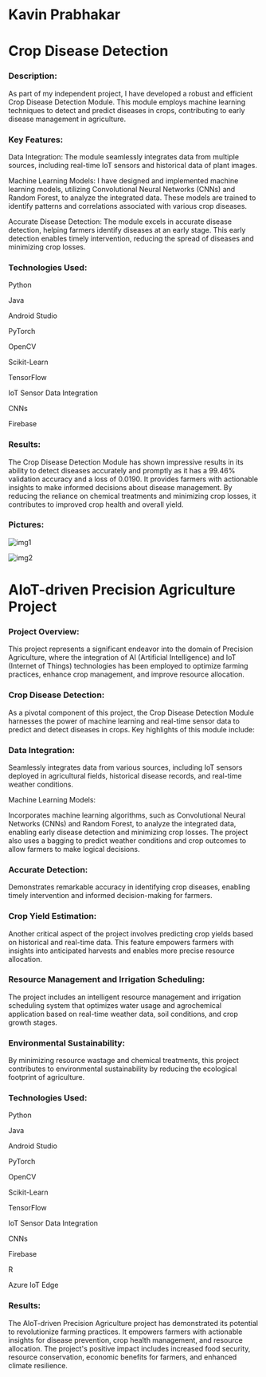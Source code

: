 # Kavin Prabhakar

# Crop Disease Detection
### Description:
  
As part of my independent project, I have developed a robust and efficient Crop Disease Detection Module. This module employs machine learning techniques to detect and predict diseases in crops, contributing to early disease management in agriculture.

### Key Features:
  
Data Integration: The module seamlessly integrates data from multiple sources, including real-time IoT sensors and historical data of plant images.

Machine Learning Models: I have designed and implemented machine learning models, utilizing Convolutional Neural Networks (CNNs) and Random Forest, to analyze the integrated data. These models are trained to identify patterns and correlations associated with various crop diseases.

Accurate Disease Detection: The module excels in accurate disease detection, helping farmers identify diseases at an early stage. This early detection enables timely intervention, reducing the spread of diseases and minimizing crop losses.

### Technologies Used:
   
Python

Java

Android Studio

PyTorch

OpenCV

Scikit-Learn

TensorFlow

IoT Sensor Data Integration

CNNs

Firebase

### Results:
  
The Crop Disease Detection Module has shown impressive results in its ability to detect diseases accurately and promptly as it has a 99.46% validation accuracy and a loss of 0.0190. It provides farmers with actionable insights to make informed decisions about disease management. By reducing the reliance on chemical treatments and minimizing crop losses, it contributes to improved crop health and overall yield.

### Pictures:

![img1](assets/img1.jpg)

![img2](assets/img2.jpg)

# AIoT-driven Precision Agriculture Project
### Project Overview:
  
This project represents a significant endeavor into the domain of Precision Agriculture, where the integration of AI (Artificial Intelligence) and IoT (Internet of Things) technologies has been employed to optimize farming practices, enhance crop management, and improve resource allocation.

### Crop Disease Detection:

As a pivotal component of this project, the Crop Disease Detection Module harnesses the power of machine learning and real-time sensor data to predict and detect diseases in crops. Key highlights of this module include:

### Data Integration: 

Seamlessly integrates data from various sources, including IoT sensors deployed in agricultural fields, historical disease records, and real-time weather conditions.

Machine Learning Models: 

Incorporates machine learning algorithms, such as Convolutional Neural Networks (CNNs) and Random Forest, to analyze the integrated data, enabling early disease detection and minimizing crop losses. The project also uses a bagging to predict weather conditions and crop outcomes to allow farmers to make logical decisions.

### Accurate Detection: 

Demonstrates remarkable accuracy in identifying crop diseases, enabling timely intervention and informed decision-making for farmers.

### Crop Yield Estimation:

Another critical aspect of the project involves predicting crop yields based on historical and real-time data. This feature empowers farmers with insights into anticipated harvests and enables more precise resource allocation.

### Resource Management and Irrigation Scheduling:

The project includes an intelligent resource management and irrigation scheduling system that optimizes water usage and agrochemical application based on real-time weather data, soil conditions, and crop growth stages.

### Environmental Sustainability:

By minimizing resource wastage and chemical treatments, this project contributes to environmental sustainability by reducing the ecological footprint of agriculture.

### Technologies Used:

Python

Java

Android Studio

PyTorch

OpenCV

Scikit-Learn

TensorFlow

IoT Sensor Data Integration

CNNs

Firebase

R

Azure IoT Edge

### Results:

The AIoT-driven Precision Agriculture project has demonstrated its potential to revolutionize farming practices. It empowers farmers with actionable insights for disease prevention, crop health management, and resource allocation. The project's positive impact includes increased food security, resource conservation, economic benefits for farmers, and enhanced climate resilience.
